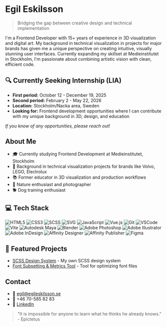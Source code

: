 # Egil Eskilsson
> Bridging the gap between creative design and technical implementation

I'm a Frontend Developer with 15+ years of experience in 3D visualization and digital art. My background in technical visualization in projects for major brands has given me a unique perspective on creating intuitive, visually stunning user interfaces. Currently expanding my skillset at Medieinstitutet in Stockholm, I'm passionate about combining artistic vision with clean, efficient code.

## 🔍 Currently Seeking Internship (LIA)
- **First period:** October 12 - December 19, 2025
- **Second period:** February 2 - May 22, 2026
- **Location:** Stockholm/Nacka area, Sweden
- **Looking for:** Frontend development opportunities where I can contribute with my unique background in 3D, design, and education

*If you know of any opportunities, please reach out!*

## About Me
- 🎓 Currently studying Frontend Development at Medieinstitutet, Stockholm
- 🎨 Background in technical visualization projects for brands like Volvo, LEGO, Electrolux
- 📚 Former educator in 3D visualization and production workflows
- 🌲 Nature enthusiast and photographer
- 🐕 Dog training enthusiast

## 💻 Tech Stack

![HTML5](https://img.shields.io/badge/-HTML5-E34F26?style=flat-square&logo=html5&logoColor=white)
![CSS3](https://img.shields.io/badge/-CSS3-1572B6?style=flat-square&logo=css3)
![SCSS](https://img.shields.io/badge/-SCSS-CC6699?style=flat-square&logo=sass&logoColor=white)
![SVG](https://img.shields.io/badge/-SVG-FFB13B?style=flat-square&logo=svg&logoColor=black)
![JavaScript](https://img.shields.io/badge/-JavaScript-F7DF1E?style=flat-square&logo=javascript&logoColor=black)<!--![React](https://img.shields.io/badge/-React-61DAFB?style=flat-square&logo=react&logoColor=black)-->
![Vue.js](https://img.shields.io/badge/-Vue.js-4FC08D?style=flat-square&logo=vue.js&logoColor=white)
![Git](https://img.shields.io/badge/-Git-F05032?style=flat-square&logo=git&logoColor=white)
![VSCode](https://img.shields.io/badge/-VSCode-007ACC?style=flat-square&logo=visual-studio-code)
![Vite](https://img.shields.io/badge/Vite-646CFF?style=flat-square&logo=Vite&logoColor=white)
![Autodesk Maya](https://img.shields.io/badge/-Autodesk%20Maya-38A6CC?style=flat-square&logo=autodeskmaya&logoColor=white&logoSize=auto)
![Blender](https://img.shields.io/badge/-Blender-F5792A?style=flat-square&logo=blender&logoColor=white)
![Adobe Photoshop](https://img.shields.io/badge/-Photoshop-31A8FF?style=flat-square&logo=adobephotoshop&logoColor=white)
![Adobe Illustrator](https://img.shields.io/badge/-Illustrator-FF9A00?style=flat-square&logo=adobeillustrator&logoColor=white)
![Adobe InDesign](https://img.shields.io/badge/-InDesign-FF3366?style=flat-square&logo=adobeindesign&logoColor=white)
![Affinity Designer](https://img.shields.io/badge/-Affinity%20Designer-1B72BE?style=flat-square&logo=affinity-designer&logoColor=white)
![Affinity Publisher](https://img.shields.io/badge/-Affinity%20Publisher-C9284D?style=flat-square&logo=affinity-publisher&logoColor=white)
![Figma](https://img.shields.io/badge/-Figma-F24E1E?style=flat-square&logo=figma&logoColor=white)

## 🚀 Featured Projects
- [SCSS Design System](https://github.com/bluemountain3d/scss-design-system) - My own SCSS design system
- [Font Subsetting & Metrics Tool](https://github.com/bluemountain3d/font-subsetting-and-metrics-tool) - Tool for optimizing font files

## Contact
- 📧 egil@egileskilsson.se
- 📱 +46 70-585 82 83
- 🔗 [LinkedIn](https://www.linkedin.com/in/egileskilsson/)

> "It is impossible for anyone to learn what he thinks he already knows."  
> \- Epictetus

